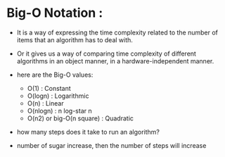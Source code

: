 # Big-O Notation :
- It is a way of expressing the time complexity related to the number of items that an algorithm has to deal with.
- Or it gives us a way of comparing time complexity of different algorithms in an object manner, in a hardware-independent manner.
- here are the Big-O values:
    - O(1) : Constant
    - O(logn) : Logarithmic
    - O(n) : Linear
    - O(nlogn) : n log-star n
    - O(n2) or big-O(n square) : Quadratic


- how many steps does it take to run an algorithm?


- number of sugar increase, then the number of steps will increase